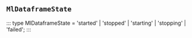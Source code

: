 ## `MlDataframeState`
:::
type MlDataframeState = 'started' | 'stopped' | 'starting' | 'stopping' | 'failed';
:::
